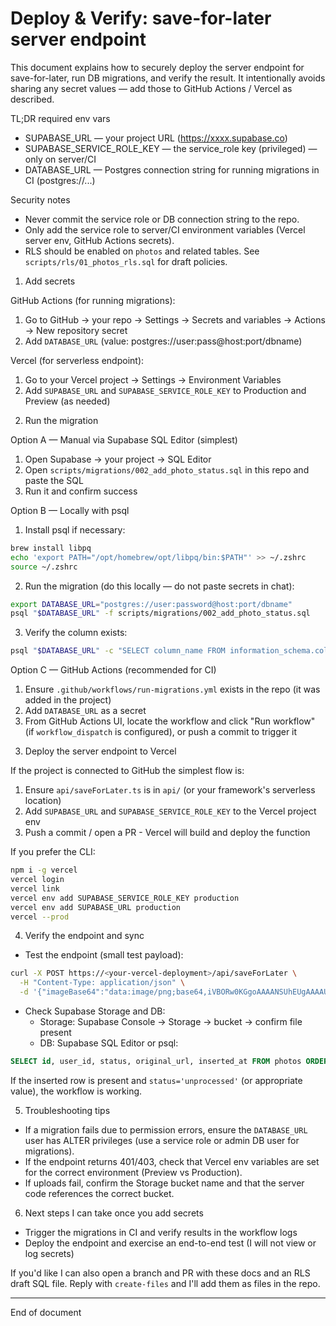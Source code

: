 # Deploy & Verify: save-for-later server endpoint

This document explains how to securely deploy the server endpoint for save-for-later, run DB migrations, and verify the result. It intentionally avoids sharing any secret values — add those to GitHub Actions / Vercel as described.

TL;DR required env vars
- SUPABASE_URL — your project URL (https://xxxx.supabase.co)
- SUPABASE_SERVICE_ROLE_KEY — the service_role key (privileged) — only on server/CI
- DATABASE_URL — Postgres connection string for running migrations in CI (postgres://...)

Security notes
- Never commit the service role or DB connection string to the repo.
- Only add the service role to server/CI environment variables (Vercel server env, GitHub Actions secrets).
- RLS should be enabled on `photos` and related tables. See `scripts/rls/01_photos_rls.sql` for draft policies.

1) Add secrets

GitHub Actions (for running migrations):
1. Go to GitHub → your repo → Settings → Secrets and variables → Actions → New repository secret
2. Add `DATABASE_URL` (value: postgres://user:pass@host:port/dbname)

Vercel (for serverless endpoint):
1. Go to your Vercel project → Settings → Environment Variables
2. Add `SUPABASE_URL` and `SUPABASE_SERVICE_ROLE_KEY` to Production and Preview (as needed)

2) Run the migration

Option A — Manual via Supabase SQL Editor (simplest)
1. Open Supabase → your project → SQL Editor
2. Open `scripts/migrations/002_add_photo_status.sql` in this repo and paste the SQL
3. Run it and confirm success

Option B — Locally with psql
1. Install psql if necessary:

```zsh
brew install libpq
echo 'export PATH="/opt/homebrew/opt/libpq/bin:$PATH"' >> ~/.zshrc
source ~/.zshrc
```

2. Run the migration (do this locally — do not paste secrets in chat):

```zsh
export DATABASE_URL="postgres://user:password@host:port/dbname"
psql "$DATABASE_URL" -f scripts/migrations/002_add_photo_status.sql
```

3. Verify the column exists:

```zsh
psql "$DATABASE_URL" -c "SELECT column_name FROM information_schema.columns WHERE table_name='photos' AND column_name='status';"
```

Option C — GitHub Actions (recommended for CI)
1. Ensure `.github/workflows/run-migrations.yml` exists in the repo (it was added in the project)
2. Add `DATABASE_URL` as a secret
3. From GitHub Actions UI, locate the workflow and click "Run workflow" (if `workflow_dispatch` is configured), or push a commit to trigger it

3) Deploy the server endpoint to Vercel

If the project is connected to GitHub the simplest flow is:
1. Ensure `api/saveForLater.ts` is in `api/` (or your framework's serverless location)
2. Add `SUPABASE_URL` and `SUPABASE_SERVICE_ROLE_KEY` to the Vercel project env
3. Push a commit / open a PR - Vercel will build and deploy the function

If you prefer the CLI:

```zsh
npm i -g vercel
vercel login
vercel link
vercel env add SUPABASE_SERVICE_ROLE_KEY production
vercel env add SUPABASE_URL production
vercel --prod
```

4) Verify the endpoint and sync

- Test the endpoint (small test payload):

```zsh
curl -X POST https://<your-vercel-deployment>/api/saveForLater \
  -H "Content-Type: application/json" \
  -d '{"imageBase64":"data:image/png;base64,iVBORw0KGgoAAAANSUhEUgAAAAUA...","filename":"test.png","userId":"<user-uuid>"}'
```

- Check Supabase Storage and DB:
  - Storage: Supabase Console → Storage → bucket → confirm file present
  - DB: Supabase SQL Editor or psql:

```sql
SELECT id, user_id, status, original_url, inserted_at FROM photos ORDER BY inserted_at DESC LIMIT 5;
```

If the inserted row is present and `status='unprocessed'` (or appropriate value), the workflow is working.

5) Troubleshooting tips
- If a migration fails due to permission errors, ensure the `DATABASE_URL` user has ALTER privileges (use a service role or admin DB user for migrations).
- If the endpoint returns 401/403, check that Vercel env variables are set for the correct environment (Preview vs Production).
- If uploads fail, confirm the Storage bucket name and that the server code references the correct bucket.

6) Next steps I can take once you add secrets
- Trigger the migrations in CI and verify results in the workflow logs
- Deploy the endpoint and exercise an end-to-end test (I will not view or log secrets)

If you'd like I can also open a branch and PR with these docs and an RLS draft SQL file. Reply with `create-files` and I'll add them as files in the repo.

---
End of document
